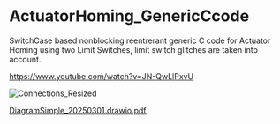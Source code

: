 # ActuatorHoming_GenericCcode
SwitchCase based nonblocking reentrerant generic C code for Actuator Homing using two Limit Switches, limit switch glitches are taken into account.

https://www.youtube.com/watch?v=JN-QwLlPxvU

![Connections_Resized](https://github.com/user-attachments/assets/eabe3174-89df-4cdb-9eea-74f531701071)

[DiagramSimple_20250301.drawio.pdf](https://github.com/user-attachments/files/20149306/DiagramSimple_20250301.drawio.pdf)
